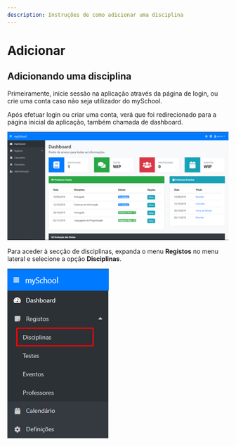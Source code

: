 ```yaml
---
description: Instruções de como adicionar uma disciplina
---
```


# Adicionar

## Adicionando uma disciplina

Primeiramente, inicie sessão na aplicação através da página de login, ou crie uma conta caso não seja utilizador do mySchool.

Após efetuar login ou criar uma conta, verá que foi redirecionado para a página inicial da aplicação, também chamada de dashboard.

![Dashboard \(p&#xE1;gina inicial da aplica&#xE7;&#xE3;o\)](../../../.gitbook/assets/screenshot_1.png)

Para aceder à secção de disciplinas, expanda o menu **Registos** no menu lateral e selecione a opção **Disciplinas**.

![Sec&#xE7;&#xE3;o de gest&#xE3;o de disciplinas](../../../.gitbook/assets/screenshot_2.png)

